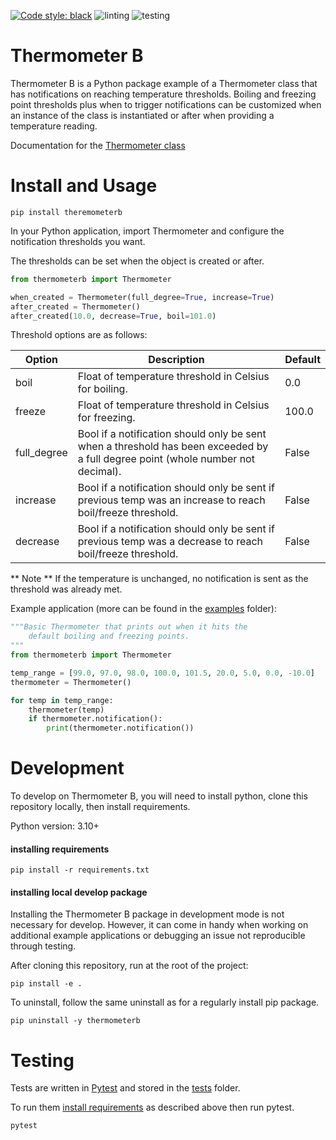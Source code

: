 [![Code style: black](https://img.shields.io/badge/code%20style-black-000000.svg)](https://github.com/psf/black)
![linting](https://github.com/bacrossland/thermometerb/actions/workflows/lint.yml/badge.svg?event=push)
![testing](https://github.com/bacrossland/thermometerb/actions/workflows/python-app.yml/badge.svg?event=push)

# Thermometer B 
Thermometer B is a Python package example of a Thermometer class that has
notifications on reaching temperature thresholds. Boiling and freezing point
thresholds plus when to trigger notifications can be customized when an instance
of the class is instantiated or after when providing a temperature reading.

Documentation for the 
[Thermometer class](https://bacrossland.github.io/thermometerb/thermometer.html#thermometerb.Thermometer)

# Install and Usage

```shell
pip install theremometerb
```

In your Python application, import Thermometer and configure the notification
thresholds you want.

The thresholds can be set when the object is created or after.

```python
from thermometerb import Thermometer

when_created = Thermometer(full_degree=True, increase=True)
after_created = Thermometer()
after_created(10.0, decrease=True, boil=101.0)

```

Threshold options are as follows:

| Option      | Description                                                                                                                      | Default |
|-------------|----------------------------------------------------------------------------------------------------------------------------------|---------|
| boil        | Float of temperature threshold in Celsius for boiling.                                                                           | 0.0     |
| freeze      | Float of temperature threshold in Celsius for freezing.                                                                          | 100.0   |
| full_degree | Bool if a notification should only be sent when a threshold has been exceeded by a full degree point (whole number not decimal). | False   |
| increase    | Bool if a notification should only be sent if previous temp was an increase to reach boil/freeze threshold.                      | False   |
| decrease    | Bool if a notification should only be sent if previous temp was a decrease to reach boil/freeze threshold.                       | False   |

** Note **
If the temperature is unchanged, no notification is sent as the threshold 
was already met.


Example application (more can be found in the [examples](examples) folder):

```python
"""Basic Thermometer that prints out when it hits the
    default boiling and freezing points.
"""
from thermometerb import Thermometer

temp_range = [99.0, 97.0, 98.0, 100.0, 101.5, 20.0, 5.0, 0.0, -10.0]
thermometer = Thermometer()

for temp in temp_range:
    thermometer(temp)
    if thermometer.notification():
        print(thermometer.notification())

```

# Development

To develop on Thermometer B, you will need to install python, clone this 
repository locally, then install requirements.

Python version: 3.10+

#### installing requirements

```shell
pip install -r requirements.txt
```

#### installing local develop package

Installing the Thermometer B package in development mode is not necessary
for develop. However, it can come in handy when working on additional example
applications or debugging an issue not reproducible through testing.

After cloning this repository, run at the root of the project:

```shell
pip install -e .
```

To uninstall, follow the same uninstall as for a regularly install pip package.

```shell
pip uninstall -y thermometerb
```


# Testing

Tests are written in [Pytest](https://docs.pytest.org/en/7.1.x/) and stored 
in the [tests](tests) folder. 

To run them [install requirements](#installing-requirements) as described 
above then run pytest.

```shell
pytest
```




